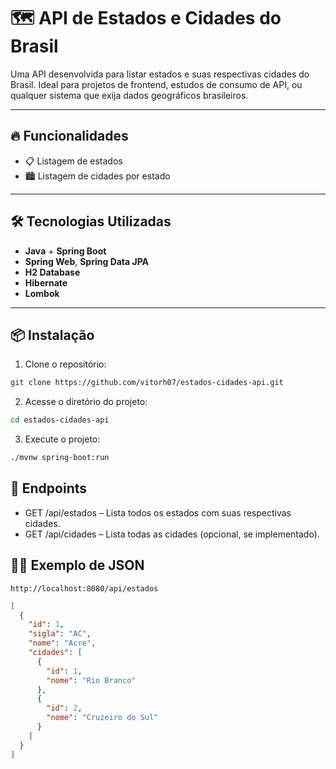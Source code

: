 # 🗺️ API de Estados e Cidades do Brasil

Uma API desenvolvida para listar estados e suas respectivas cidades do Brasil. Ideal para projetos de frontend, estudos de consumo de API, ou qualquer sistema que exija dados geográficos brasileiros.

---

## 🔥 Funcionalidades

- 📋 Listagem de estados
- 🏙️ Listagem de cidades por estado

---

## 🛠️ Tecnologias Utilizadas

- **Java** + **Spring Boot**
- **Spring Web**, **Spring Data JPA**
- **H2 Database**
- **Hibernate**
- **Lombok**

---

## 📦 Instalação

1. Clone o repositório:
```bash
git clone https://github.com/vitorh07/estados-cidades-api.git
```
2. Acesse o diretório do projeto:
```bash
cd estados-cidades-api
```
3. Execute o projeto:
```bash
./mvnw spring-boot:run
```

## 🧪 Endpoints

- GET /api/estados – Lista todos os estados com suas respectivas cidades.
- GET /api/cidades – Lista todas as cidades (opcional, se implementado).

## 🧙‍♂️ Exemplo de JSON
```url
http://localhost:8080/api/estados
```

```json
[
  {
    "id": 1,
    "sigla": "AC",
    "nome": "Acre",
    "cidades": [
      {
        "id": 1,
        "nome": "Rio Branco"
      },
      {
        "id": 2,
        "nome": "Cruzeiro do Sul"
      }
    ]
  }
]
```



